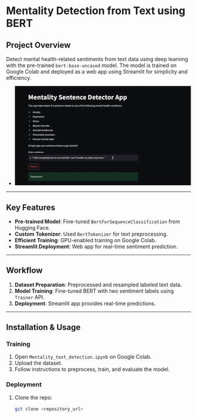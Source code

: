 # Mentality Detection from Text using BERT
## Project Overview
Detect mental health-related sentiments from text data using deep learning with the pre-trained `bert-base-uncased` model. The model is trained on Google Colab and deployed as a web app using Streamlit for simplicity and efficiency.

* ![Uploading mentality-detection.gif…](https://github.com/RickyDoan/DL-NLP-Mentality-Detection-System/blob/main/mentality-detection.gif)
---
## Key Features
- **Pre-trained Model**: Fine-tuned `BertForSequenceClassification` from Hugging Face.
- **Custom Tokenizer**: Used `BertTokenizer` for text preprocessing.
- **Efficient Training**: GPU-enabled training on Google Colab.
- **Streamlit Deployment**: Web app for real-time sentiment prediction.
---
## Workflow
1. **Dataset Preparation**: Preprocessed and resampled labeled text data.
2. **Model Training**: Fine-tuned BERT with two sentiment labels using `Trainer` API.
3. **Deployment**: Streamlit app provides real-time predictions.
---
## Installation & Usage
### Training
1. Open `Mentality_text_detection.ipynb` on Google Colab.
2. Upload the dataset.
3. Follow instructions to preprocess, train, and evaluate the model.
### Deployment
1. Clone the repo:
   ```bash
   git clone <repository_url>
